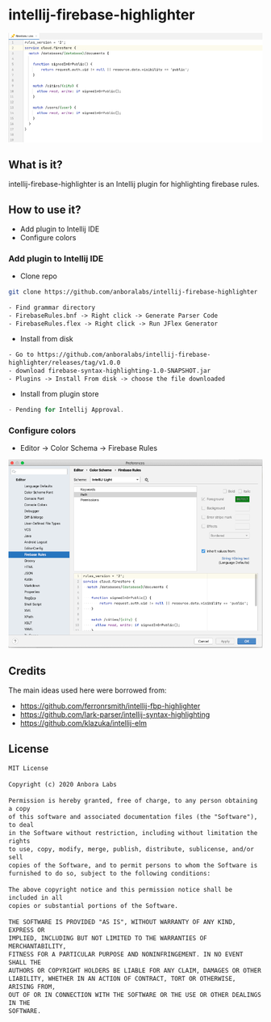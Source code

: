 # intellij-firebase-highlighter

![Plugin](/images/highlighted.png)

## What is it?
intellij-firebase-highlighter is an Intellij plugin for highlighting firebase rules. 

## How to use it?

- Add plugin to Intellij IDE
- Configure colors

### Add plugin to Intellij IDE

- Clone repo
```sh
git clone https://github.com/anboralabs/intellij-firebase-highlighter
```
```
- Find grammar directory
- FirebaseRules.bnf -> Right click -> Generate Parser Code
- FirebaseRules.flex -> Right click -> Run JFlex Generator
```

- Install from disk
```
- Go to https://github.com/anboralabs/intellij-firebase-highlighter/releases/tag/v1.0.0
- download firebase-syntax-highlighting-1.0-SNAPSHOT.jar
- Plugins -> Install From disk -> choose the file downloaded
```
- Install from plugin store
```gradle
- Pending for Intellij Approval.
```

### Configure colors

- Editor -> Color Schema -> Firebase Rules

![Color Settings](/images/color_settings.png)


## Credits
The main ideas used here were borrowed from:
- https://github.com/ferronrsmith/intellij-fbp-highlighter
- https://github.com/lark-parser/intellij-syntax-highlighting
- https://github.com/klazuka/intellij-elm

## License
```
MIT License

Copyright (c) 2020 Anbora Labs

Permission is hereby granted, free of charge, to any person obtaining a copy
of this software and associated documentation files (the "Software"), to deal
in the Software without restriction, including without limitation the rights
to use, copy, modify, merge, publish, distribute, sublicense, and/or sell
copies of the Software, and to permit persons to whom the Software is
furnished to do so, subject to the following conditions:

The above copyright notice and this permission notice shall be included in all
copies or substantial portions of the Software.

THE SOFTWARE IS PROVIDED "AS IS", WITHOUT WARRANTY OF ANY KIND, EXPRESS OR
IMPLIED, INCLUDING BUT NOT LIMITED TO THE WARRANTIES OF MERCHANTABILITY,
FITNESS FOR A PARTICULAR PURPOSE AND NONINFRINGEMENT. IN NO EVENT SHALL THE
AUTHORS OR COPYRIGHT HOLDERS BE LIABLE FOR ANY CLAIM, DAMAGES OR OTHER
LIABILITY, WHETHER IN AN ACTION OF CONTRACT, TORT OR OTHERWISE, ARISING FROM,
OUT OF OR IN CONNECTION WITH THE SOFTWARE OR THE USE OR OTHER DEALINGS IN THE
SOFTWARE.
```
